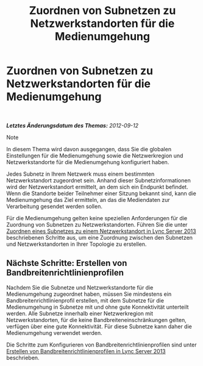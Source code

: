 ﻿---
title: Zuordnen von Subnetzen zu Netzwerkstandorten für die Medienumgehung
TOCTitle: Zuordnen von Subnetzen zu Netzwerkstandorten für die Medienumgehung
ms:assetid: 5bc632b7-1446-470f-b332-48ea0ca4d1fd
ms:mtpsurl: https://technet.microsoft.com/de-de/library/Gg398401(v=OCS.15)
ms:contentKeyID: 49294120
ms.date: 05/19/2016
mtps_version: v=OCS.15
ms.translationtype: HT
---

# Zuordnen von Subnetzen zu Netzwerkstandorten für die Medienumgehung

 

_**Letztes Änderungsdatum des Themas:** 2012-09-12_


> [!NOTE]
> In diesem Thema wird davon ausgegangen, dass Sie die globalen Einstellungen für die Medienumgehung sowie die Netzwerkregion und Netzwerkstandorte für die Medienumgehung konfiguriert haben.



Jedes Subnetz in Ihrem Netzwerk muss einem bestimmten Netzwerkstandort zugeordnet sein. Anhand dieser Subnetzinformationen wird der Netzwerkstandort ermittelt, an dem sich ein Endpunkt befindet. Wenn die Standorte beider Teilnehmer einer Sitzung bekannt sind, kann die Medienumgehung das Ziel ermitteln, an das die Mediendaten zur Verarbeitung gesendet werden sollen.

Für die Medienumgehung gelten keine speziellen Anforderungen für die Zuordnung von Subnetzen zu Netzwerkstandorten. Führen Sie die unter [Zuordnen eines Subnetzes zu einem Netzwerkstandort in Lync Server 2013](lync-server-2013-associate-a-subnet-with-a-network-site.md) beschriebenen Schritte aus, um eine Zuordnung zwischen den Subnetzen und Netzwerkstandorten in Ihrer Topologie zu erstellen.

## Nächste Schritte: Erstellen von Bandbreitenrichtlinienprofilen

Nachdem Sie die Subnetze und Netzwerkstandorte für die Medienumgehung zugeordnet haben, müssen Sie mindestens ein Bandbreitenrichtlinienprofil erstellen, mit dem Subnetze für die Medienumgehung in Subnetze mit und ohne gute Konnektivität unterteilt werden. Alle Subnetze innerhalb einer Netzwerkregion mit Netzwerkstandorten, für die keine Bandbreiteneinschränkungen gelten, verfügen über eine gute Konnektivität. Für diese Subnetze kann daher die Medienumgehung verwendet werden.

Die Schritte zum Konfigurieren von Bandbreitenrichtlinienprofilen sind unter [Erstellen von Bandbreitenrichtlinienprofilen in Lync Server 2013](lync-server-2013-create-bandwidth-policy-profiles.md) beschrieben.

